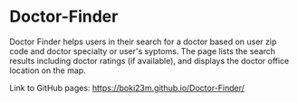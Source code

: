 # Doctor-Finder
Doctor Finder helps users in their search for a doctor based on user zip code and doctor specialty or user's syptoms.
The page lists the search results including doctor ratings (if available), and displays the doctor office location on the map.

Link to GitHub pages: https://boki23m.github.io/Doctor-Finder/
